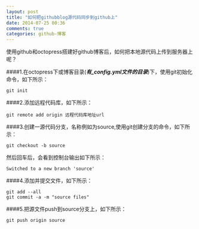 ```yaml
---
layout: post
title: "如何把githubblog源代码同步到github上"
date: 2014-07-25 00:36
comments: true
categories: github-博客
---
```


使用github和octopress搭建好github博客后，如何把本地源代码上传到服务器上呢？

<!--more-->

####1.在octopress下或博客目录(***有_config.yml文件的目录***)下，使用git初始化命令，如下所示：

```
git init
```

####2.添加远程代码库，如下所示：

```
git remote add origin 远程代码库地址url
```
####3.创建一源代码分支，名称例如为source,使用git创建分支的命令，如下所示：

```
git checkout -b source
```
然后回车后，会看到控制台输出如下所示：

```
Switched to a new branch 'source'
```

####4.添加并提交文件，如下所示：

```
git add --all
git commit -a -m "source files"
```

####5.把源文件push到source分支上，如下所示：

```
git push origin source
```